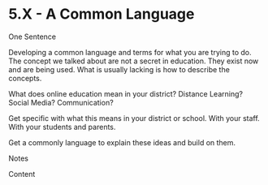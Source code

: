 # 5.X - A Common Language 


One Sentence

Developing a common language and terms for what you are trying to do. The concept we talked about are not a secret in education. They exist now and are being used. What is usually lacking is how to describe the concepts. 

What does online education mean in your district? Distance Learning? Social Media? Communication? 

Get specific with what this means in your district or school. With your staff. With your students and parents. 

Get a commonly language to explain these ideas and build on them. 

Notes  

Content 
